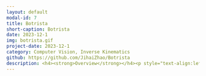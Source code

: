 ```yaml
---
layout: default
modal-id: 7
title: Botrista
short-caption: Botrista
date: 2023-12-1
img: botrista.gif
project-date: 2023-12-1
category: Computer Vision, Inverse Kinematics
github: https://github.com/JihaiZhao/Botrista
description: <h4><strong>Overview</strong></h4><p style="text-align:left;">A collection of ROS2 packages to drive the Emika Franka robot arm to brew a cup of pour over coffee.</p><h4><strong>Video Demo</strong></h4><iframe width="700" height="450" src="https://www.youtube.com/embed/INRJ8Y_SD4U?si=X1NxuWG7hQWI9v2w" title="YouTube video player" frameborder="0" allow="accelerometer; autoplay; clipboard-write; encrypted-media; gyroscope; picture-in-picture; web-share" allowfullscreen></iframe><br><ul><li><h5 style="text-align:left;">Nodes</h5></li><ul><li><p style="text-align:left;">botrista Package<span>:</span></p></li><ul><li><p style="text-align:left;">camera_localizer<span>:</span> localizes the d435 and d405 cameras and publishes transforms for april tags seen by the cameras from the robot base</p></li><li><p style="text-align:left;">coffee_grounds<span>:</span> controls the actions for picking up and dumping the coffee scoop</p></li><li><p style="text-align:left;">cup_detection<span>:</span> handles detection of the coffee cup in the cup holder and triggers the rest of the routine. also publishes a transform to the top of the coffee cup</p></li><li><p style="text-align:left;">delay_node<span>:</span> handles the delay service which is used to pause the robot for a specified time at certain points in the routine</p></li><li><p style="text-align:left;">grasp_node<span>:</span> offers the grasp_process action, which is used to grap the "standard" handle used for the kettle, pot, and filter</p></li><li><p style="text-align:left;">handle_detector<span>:</span> tracks the blue and green tape on the handles of the objects using the d405 camera and publishes a tf for the object handle</p></li><li><p style="text-align:left;">kettle<span>:</span> handles action for picking up, pouring, and placing the kettle</p></li><li><p style="text-align:left;">pick_filter<span>:</span> offers the action to pick up the coffee filter</p></li><li><p style="text-align:left;">pot<span>:</span> handles action for picking up, pouring, and placing the coffee pot</p></li><li><p style="text-align:left;">pouring<span>:</span> offers the pour action, which is used by the kettle to create spiral motions</p></li><li><p style="text-align:left;">run_botrista<span>:</span> the main node which offers the make_coffee action</p></li></ul><li><p style="text-align:left;">botrista Package<span>:</span></p></li><ul><li><p style="text-align:left;">grasp_planner<span>:</span> handles planning and execution of grasp actions</p></li><li><p style="text-align:left;">moveitapi<span>:</span> a wrapper class for sending moveit commands to a robot like the Franka</p></li></ul></ul></ul>
---
```

